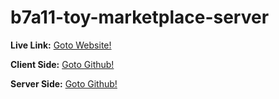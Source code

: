 # b7a11-toy-marketplace-server

**Live Link:** [Goto Website!](https://module-auth-7c320.web.app/)

**Client Side:** [Goto Github!](https://github.com/sheik-mostafizur/toyverse-client.git)

**Server Side:** [Goto Github!](https://github.com/sheik-mostafizur/toyverse-server.git)
